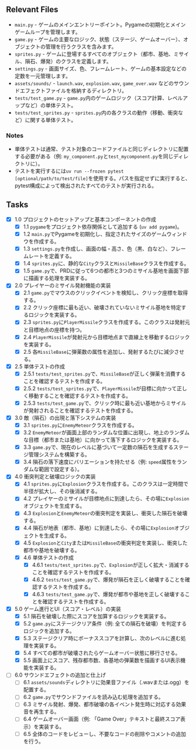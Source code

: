 ## Relevant Files

-   `main.py` - ゲームのメインエントリーポイント。Pygameの初期化とメインゲームループを管理します。
-   `game.py` - ゲームの主要なロジック、状態（ステージ、ゲームオーバー）、オブジェクトの管理を行うクラスを含みます。
-   `sprites.py` - ゲームに登場するすべてのオブジェクト（都市、基地、ミサイル、隕石、爆発）のクラスを定義します。
-   `settings.py` - 画面サイズ、色、フレームレート、ゲームの基本設定などの定数を一元管理します。
-   `assets/sounds/` - `launch.wav`, `explosion.wav`, `game_over.wav` などのサウンドエフェクトファイルを格納するディレクトリ。
-   `tests/test_game.py` - `game.py`内のゲームロジック（スコア計算、レベルアップなど）の単体テスト。
-   `tests/test_sprites.py` - `sprites.py`内の各クラスの動作（移動、衝突など）に関する単体テスト。

### Notes

-   単体テストは通常、テスト対象のコードファイルと同じディレクトリに配置する必要がある（例: `my_component.py`と`test_mycomponent.py`を同じディレクトリに）。
-   テストを実行するには`uv run --frozen pytest [optional/path/to/test/file]`を使用する。パスを指定せずに実行すると、pytest構成によって検出されたすべてのテストが実行される。

## Tasks

-   [x] 1.0 プロジェクトのセットアップと基本コンポーネントの作成
    -   [x] 1.1 `pygame`をプロジェクト依存関係として追加する (`uv add pygame`)。
    -   [x] 1.2 `main.py`でPygameを初期化し、指定されたサイズのゲームウィンドウを作成する。
    -   [x] 1.3 `settings.py`を作成し、画面の幅・高さ、色（黒、白など）、フレームレートを定義する。
    -   [x] 1.4 `sprites.py`に、静的な`City`クラスと`MissileBase`クラスを作成する。
    -   [x] 1.5 `game.py`で、PRDに従って6つの都市と3つのミサイル基地を画面下部に描画する処理を実装する。

-   [x] 2.0 プレイヤーのミサイル発射機能の実装
    -   [x] 2.1 `game.py`でマウスのクリックイベントを検知し、クリック座標を取得する。
    -   [x] 2.2 クリック座標に最も近い、破壊されていないミサイル基地を特定するロジックを実装する。
    -   [x] 2.3 `sprites.py`に`PlayerMissile`クラスを作成する。このクラスは発射元と目標地点の座標を持つ。
    -   [x] 2.4 `PlayerMissile`が発射元から目標地点まで直線上を移動するロジックを実装する。
    -   [x] 2.5 各`MissileBase`に弾薬数の属性を追加し、発射するたびに減少させる。

-   [x] 2.5 単体テストの作成
    -   [x] 2.5.1 `tests/test_sprites.py`で、`MissileBase`が正しく弾薬を消費することを確認するテストを作成する。
    -   [x] 2.5.2 `tests/test_sprites.py`で、`PlayerMissile`が目標に向かって正しく移動することを確認するテストを作成する。
    -   [x] 2.5.3 `tests/test_game.py`で、クリック時に最も近い基地からミサイルが発射されることを確認するテストを作成する。

-   [x] 3.0 敵（隕石）の出現と落下システムの実装
    -   [x] 3.1 `sprites.py`に`EnemyMeteor`クラスを作成する。
    -   [x] 3.2 `EnemyMeteor`が画面上部のランダムな位置に出現し、地上のランダムな目標（都市または基地）に向かって落下するロジックを実装する。
    -   [x] 3.3 `game.py`で、現在のレベルに基づいて一定数の隕石を生成するステージ管理システムを構築する。
    -   [x] 3.4 隕石の落下速度にバリエーションを持たせる（例: `speed`属性をランダムな範囲で設定する）。

-   [x] 4.0 衝突判定と破壊ロジックの実装
    -   [x] 4.1 `sprites.py`に`Explosion`クラスを作成する。このクラスは一定時間で半径が拡大し、その後消滅する。
    -   [x] 4.2 プレイヤーのミサイルが目標地点に到達したら、その場に`Explosion`オブジェクトを生成する。
    -   [x] 4.3 `Explosion`と`EnemyMeteor`の衝突判定を実装し、衝突した隕石を破壊する。
    -   [x] 4.4 隕石が地表（都市、基地）に到達したら、その場に`Explosion`オブジェクトを生成する。
    -   [x] 4.5 `Explosion`と`City`または`MissileBase`の衝突判定を実装し、衝突した都市や基地を破壊する。
    -   [x] 4.6 単体テストの作成
        -   [x] 4.6.1 `tests/test_sprites.py`で、`Explosion`が正しく拡大・消滅することを確認するテストを作成する。
        -   [x] 4.6.2 `tests/test_game.py`で、爆発が隕石を正しく破壊することを確認するテストを作成する。
        -   [x] 4.6.3 `tests/test_game.py`で、爆発が都市や基地を正しく破壊することを確認するテストを作成する。

-   [x] 5.0 ゲーム進行とUI（スコア・レベル）の実装
    -   [x] 5.1 隕石を破壊した際にスコアを加算するロジックを実装する。
    -   [x] 5.2 `game.py`にステージクリア条件（例: 全ての隕石を破壊）を判定するロジックを追加する。
    -   [x] 5.3 ステージクリア時にボーナススコアを計算し、次のレベルに進む処理を実装する。
    -   [x] 5.4 すべての都市が破壊されたらゲームオーバー状態に移行させる。
    -   [x] 5.5 画面上にスコア、残存都市数、各基地の弾薬数を描画するUI表示機能を実装する。

-   [ ] 6.0 サウンドエフェクトの追加と仕上げ
    -   [ ] 6.1 `assets/sounds`ディレクトリに効果音ファイル（.wavまたは.ogg）を配置する。
    -   [ ] 6.2 `game.py`でサウンドファイルを読み込む処理を追加する。
    -   [ ] 6.3 ミサイル発射、爆発、都市破壊の各イベント発生時に対応する効果音を再生する。
    -   [ ] 6.4 ゲームオーバー画面（例: 「Game Over」テキストと最終スコア表示）を実装する。
    -   [ ] 6.5 全体のコードをレビューし、不要なコードの削除やコメントの追加を行う。
